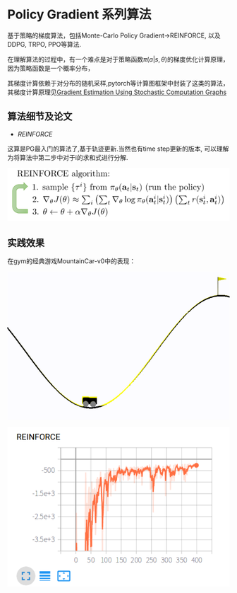 # Policy Gradient 系列算法

基于策略的梯度算法，包括Monte-Carlo Policy Gradient->REINFORCE, 以及DDPG, TRPO, PPO等算法.

在理解算法的过程中，有一个难点是对于策略函数$\pi(a | s, \theta)$的梯度优化计算原理，因为策略函数是一个概率分布，

其梯度计算依赖于对分布的随机采样,pytorch等计算图框架中封装了这类的算法，其梯度计算原理见[Gradient Estimation Using Stochastic Computation Graphs][1]

## 算法细节及论文
- *REINFORCE* 

这算是PG最入门的算法了,基于轨迹更新.当然也有time step更新的版本, 可以理解为将算法中第二步中对于i的求和式进行分解.

![2]



## 实践效果
在gym的经典游戏MountainCar-v0中的表现：

![3]

![4]



[1]: https://arxiv.org/abs/1506.05254
[2]: images/REINFORCE%20alg.png
[3]: images/reinforce-mountaincar.gif
[4]: images/Reinforce%20MountainCar-v0.png